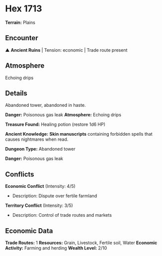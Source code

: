 # Hex 1713

**Terrain:** Plains

## Encounter
▲ **Ancient Ruins** | Tension: economic | Trade route present

## Atmosphere
Echoing drips

## Details
Abandoned tower, abandoned in haste.

**Danger:** Poisonous gas leak
**Atmosphere:** Echoing drips

**Treasure Found:** Healing potion (restore 1d6 HP)

**Ancient Knowledge:** **Skin manuscripts** containing forbidden spells that causes nightmares when read.

**Dungeon Type:** Abandoned tower

**Danger:** Poisonous gas leak

## Conflicts
**Economic Conflict** (Intensity: 4/5)
- Description: Dispute over fertile farmland

**Territory Conflict** (Intensity: 3/5)
- Description: Control of trade routes and markets

## Economic Data
**Trade Routes:** 1
**Resources:** Grain, Livestock, Fertile soil, Water
**Economic Activity:** Farming and herding
**Wealth Level:** 2/10
